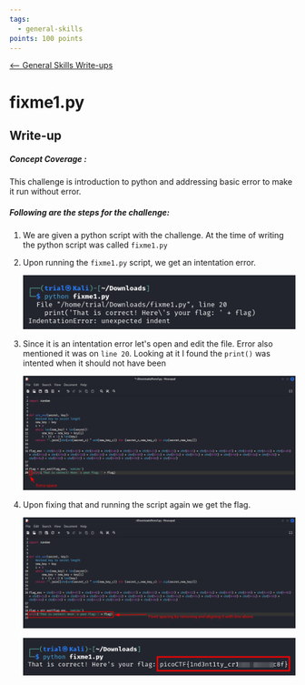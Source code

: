 ```yaml
---
tags:
  - general-skills
points: 100 points
---
```


[<-- General Skills Write-ups](../writeup-list.md)

# fixme1.py
## Write-up

##### Concept Coverage :
This challenge is introduction to python and addressing basic error to make it run without error.

##### Following are the steps for the challenge: 
1. We are given a python script with the challenge. At the time of writing the python script was called `fixme1.py`

2. Upon running the `fixme1.py` script, we get an intentation error. 

    ![intent-error](./assets/intent-error.png)

3. Since it is an intentation error let's open and edit the file. Error also mentioned it was on `line 20`. Looking at it I found the `print()` was intented when it should not have been

    ![error-location](./assets/error-location.png)

4. Upon fixing that and running the script again we get the flag.

    ![fixed-error](./assets/fixed-error.png)

    ![flag](./assets/flag.png)
